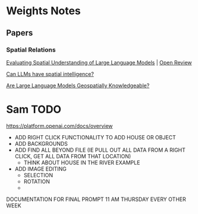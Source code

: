 # Weights Notes

## Papers

### Spatial Relations

[Evaluating Spatial Understanding of Large Language Models](https://arxiv.org/abs/2310.14540) | [Open Review](https://openreview.net/forum?id=xkiflfKCw3)

[Can LLMs have spatial intelligence?](https://www.waylonli.com/posts/category/articles/can-llm-have-spatial-intelligence/)

[Are Large Language Models Geospatially Knowledgeable?](https://dl.acm.org/doi/10.1145/3589132.3625625)



# Sam TODO


https://platform.openai.com/docs/overview

- ADD RIGHT CLICK FUNCTIONALITY TO ADD HOUSE OR OBJECT
- ADD BACKGROUNDS
- ADD FIND ALL BEYOND FILE (IE PULL OUT ALL DATA FROM A RIGHT CLICK, GET ALL DATA FROM THAT LOCATION)
    - THINK ABOUT HOUSE IN THE RIVER EXAMPLE
- ADD IMAGE EDITING
    - SELECTION
    - ROTATION
    - 
DOCUMENTATION FOR FINAL PROMPT
11 AM THURSDAY EVERY OTHER WEEK

